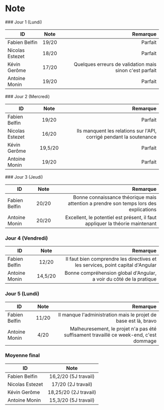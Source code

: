 # Note

### Jour 1 (Lundi)

| ID              | Note          | Remarque  |
| ----------------|:-------------:| -----:|
| Fabien Belfin   | 19/20         | Parfait |
| Nicolas Estezet | 18/20         | Parfait |
| Kévin Gerôme    | 17/20         | Quelques erreurs de validation mais sinon c'est parfait |
| Antoine Monin   | 19/20         | Parfait |

### Jour 2 (Mercredi)

| ID              | Note          | Remarque  |
| ----------------|:-------------:| -----:|
| Fabien Belfin   | 19/20         | Parfait |
| Nicolas Estezet | 16/20         | Ils manquent les relations sur l'API, corrigé pendant la soutenance |
| Kévin Gerôme    | 19,5/20       | Parfait |
| Antoine Monin   | 19/20         | Parfait |

### Jour 3 (Jeudi)

| ID              | Note          | Remarque  |
| ----------------|:-------------:| -----:|
| Fabien Belfin   | 20/20         | Bonne connaissance théorique mais attention a prendre son temps lors des explications
| Antoine Monin   | 20/20         | Excellent, le potentiel est présent, il faut appliquer la théorie maintenant |

### Jour 4 (Vendredi)

| ID              | Note          | Remarque  |
| ----------------|:-------------:| -----:|
| Fabien Belfin   | 12/20         | Il faut bien comprendre les directives et les services, point capital d'Angular |
| Antoine Monin   | 14,5/20       | Bonne compréhension global d'Angular, a voir du côté de la pratique  |

### Jour 5 (Lundi)

| ID              | Note          | Remarque  |
| ----------------|:-------------:| -----:|
| Fabien Belfin   | 11/20         | Il manque l'administration mais le projet de base est là, bravo |
| Antoine Monin   | 4/20          | Malheuresement, le projet n'a pas été suffisament travaillé ce week-end, c'est dommage |

### Moyenne final

| ID              | Note
| ----------------|:-------------:|
| Fabien Belfin   | 16,2/20 (5J travail)
| Nicolas Estezet | 17/20 (2J travail)
| Kévin Gerôme    | 18,25/20 (2J travail)
| Antoine Monin   | 15,3/20 (5J travail)
